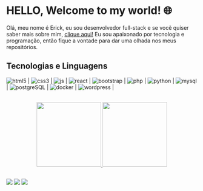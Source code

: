# HELLO, Welcome to my world! 🌐
Olá, meu nome é Erick, eu sou desenvolvedor full-stack e se vocẽ quiser saber mais sobre mim, <a href="https://erickbalbino.github.io/portfolio" target="_blank">clique aqui!</a> Eu sou apaixonado por tecnologia e programação, então fique a vontade para dar uma olhada nos meus repositórios.

## Tecnologias e Linguagens

![html5](https://user-images.githubusercontent.com/78397162/155825880-32f15bdb-e223-40b4-8088-d51f7b4e15cc.png) |
![css3](https://user-images.githubusercontent.com/78397162/155825874-3ca8c832-e628-4e57-9250-48705fae1b68.png) |
![js](https://user-images.githubusercontent.com/78397162/155826429-78a9aeb8-7f02-438b-9a2d-fab79870426b.png) |
![react](https://user-images.githubusercontent.com/78397162/155825909-aeb2e062-0b68-4d39-ba7b-c28250bcd192.png) |
![bootstrap](https://user-images.githubusercontent.com/78397162/155825863-58251b0f-d79c-4aa4-bfd4-d0ade489ecb4.png) |
![php](https://user-images.githubusercontent.com/78397162/155825931-5f76697a-58fd-494b-a148-3c5f9bc460b6.png) |
![python](https://user-images.githubusercontent.com/78397162/155826010-296b3548-0899-4cb1-a396-6cc4af0791f6.png) |
![mysql](https://user-images.githubusercontent.com/78397162/155826202-71e27deb-1ad9-4811-a3fc-1c42e38990fa.png) |
![postgreSQL](https://user-images.githubusercontent.com/78397162/155826205-3533b5ec-b4ca-4285-887f-10e50be40e01.png) |
![docker](https://user-images.githubusercontent.com/78397162/155826215-db666558-86af-49ea-8f13-5ac880ca5bbe.png) |
![wordpress](https://user-images.githubusercontent.com/78397162/155826222-a76e50d5-094f-4d32-8838-e89c004f0655.png) |


<br>
<div align="center">
  <a href="https://github.com/ErickBalbino">
  <img height="170em" src="https://github-readme-stats.vercel.app/api?username=ErickBalbino&show_icons=true&theme=dracula&include_all_commits=true&count_private=true"/>
  <img height="170em" src="https://github-readme-stats.vercel.app/api/top-langs/?username=ErickBalbino&layout=compact&langs_count=7&theme=dracula"/>
</div>
  
##
  
<div> 
  <a href="https://www.instagram.com/dev.eriick/" target="_blank"><img src="https://img.shields.io/badge/-Instagram-%23E4405F?style=for-the-badge&logo=instagram&logoColor=white" target="_blank"></a>
  <a href = "mailto:eriickdeveloper@gmail.com"><img src="https://img.shields.io/badge/-Gmail-%23333?style=for-the-badge&logo=gmail&logoColor=white" target="_blank"></a>
  <a href="https://www.linkedin.com/in/developer-erick-balbino" target="_blank"><img src="https://img.shields.io/badge/-LinkedIn-%230077B5?style=for-the-badge&logo=linkedin&logoColor=white" target="_blank"></a> 

</div>
